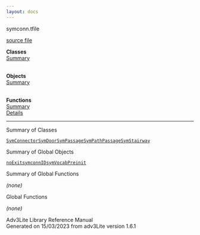 ```yaml
---
layout: docs
---
```

<span class="title">symconn.t</span><span class="type">file</span>

[source file](../source/symconn.t.html)

**Classes**  
[Summary](#_ClassSummary_)  
 

**Objects**  
[Summary](#_ObjectSummary_)  
 

**Functions**  
[Summary](#_FunctionSummary_)  
[Details](#_Functions_)

<div class="fdesc">

---------------------------------------------------------------------------

</div>

<span id="_ClassSummary_"></span>

<div class="mjhd">

<span class="hdln">Summary of Classes</span>  

</div>

[`SymConnector`](../object/SymConnector.html)[`SymDoor`](../object/SymDoor.html)[`SymPassage`](../object/SymPassage.html)[`SymPathPassage`](../object/SymPathPassage.html)[`SymStairway`](../object/SymStairway.html)
<span id="_ObjectSummary_"></span>

<div class="mjhd">

<span class="hdln">Summary of Global Objects</span>  

</div>

[`noExit`](../object/noExit.html)[`symconnID`](../object/symconnID.html)[`symVocabPreinit`](../object/symVocabPreinit.html)
<span id="FunctionSummary_"></span>

<div class="mjhd">

<span class="hdln">Summary of Global Functions</span>  

</div>

*(none)* <span id="_Functions_"></span>

<div class="mjhd">

<span class="hdln">Global Functions</span>  

</div>

*(none)*

<div class="ftr">

Adv3Lite Library Reference Manual  
Generated on 15/03/2023 from adv3Lite version 1.6.1

</div>
